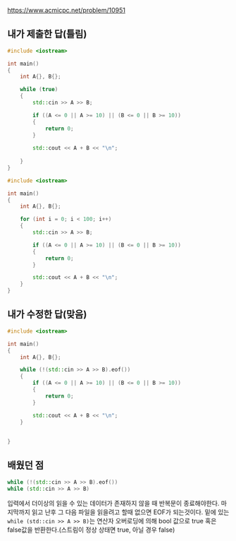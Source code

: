 https://www.acmicpc.net/problem/10951

내가 제출한 답(틀림)
-------------------

```cpp
#include <iostream>

int main()
{
	int A{}, B{};

	while (true)
	{
		std::cin >> A >> B;

		if ((A <= 0 || A >= 10) || (B <= 0 || B >= 10))
		{
			return 0;
		}		
		
		std::cout << A + B << "\n";
				
	}
}
```

```cpp
#include <iostream>

int main()
{
	int A{}, B{};

	for (int i = 0; i < 100; i++)
	{
		std::cin >> A >> B;

		if ((A <= 0 || A >= 10) || (B <= 0 || B >= 10))
		{
			return 0;
		}

		std::cout << A + B << "\n";
	}
}
```

내가 수정한 답(맞음)
------------------

```cpp
#include <iostream>

int main()
{
	int A{}, B{};

	while (!(std::cin >> A >> B).eof())
	{
		if ((A <= 0 || A >= 10) || (B <= 0 || B >= 10))
		{
			return 0;
		}

		std::cout << A + B << "\n";
	}
		
	
}
```

배웠던 점
------------

```cpp
while (!(std::cin >> A >> B).eof())
while (std::cin >> A >> B)
```

입력에서 더이상의 읽을 수 있는 데이터가 존재하지 않을 때 반복문이 종료해야한다.   마지막까지 읽고 난후 그 다음 파일을 읽을려고 할때 없으면 EOF가 되는것이다.   밑에 있는`while (std::cin >> A >> B)`는 연산자 오버로딩에 의해 bool 값으로 true 혹은 false값을 반환한다.(스트림이 정상 상태면 true, 아닐 경우 false)
